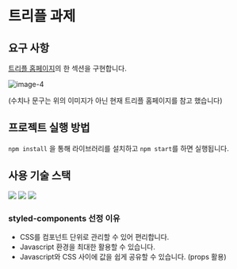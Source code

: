 # 트리플 과제

## 요구 사항

[트리플 홈페이지](https://triple.guide/intro/)의 한 섹션을 구현합니다.

![image-4](https://user-images.githubusercontent.com/57939289/175764808-c87ab4a0-291c-4008-b678-41a283b54f98.png)

(수치나 문구는 위의 이미지가 아닌 현재 트리플 홈페이지를 참고 했습니다)

## 프로젝트 실행 방법

`npm install` 을 통해 라이브러리를 설치하고 `npm start`를 하면 실행됩니다.

## 사용 기술 스택

<img src="https://img.shields.io/badge/Typescript-3178C6?style=for-the-badge&logo=Typescript&logoColor=white"/> <img src="https://img.shields.io/badge/react-61DAFB?style=for-the-badge&logo=react&logoColor=black"> <img src="https://img.shields.io/badge/styled--components-DB7093?style=for-the-badge&logo=styled-components&logoColor=white"/>

### styled-components 선정 이유

- CSS를 컴포넌트 단위로 관리할 수 있어 편리합니다.
- Javascript 환경을 최대한 활용할 수 있습니다.
- Javascript와 CSS 사이에 값을 쉽게 공유할 수 있습니다. (props 활용)
